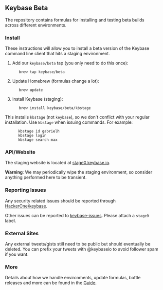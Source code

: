 ## Keybase Beta

The repository contains formulas for installing and testing beta builds across different environments.

### Install

These instructions will allow you to install a beta version of the Keybase command line client that hits a staging environment.

1. Add our `keybase/beta` tap (you only need to do this once):

          brew tap keybase/beta
          
1. Update Homebrew (formulas change a lot):

          brew update

1. Install Keybase (staging):
          
          brew install keybase/beta/kbstage


This installs `kbstage` (not `keybase`), so we don't conflict with your regular installation. Use `kbstage` when issuing commands. For example:

          kbstage id gabrielh
          kbstage login
          kbstage search max


### API/Website

The staging website is located at [stage0.keybase.io](https://stage0.keybase.io/).

**Warning**: We may periodically wipe the staging environment, so consider anything performed here to be transient.

### Reporting Issues

Any security related issues should be reported through [HackerOne/keybase](https://hackerone.com/keybase/).

Other issues can be reported to [keybase-issues](https://github.com/keybase/keybase-issues/issues). Please attach a `stage0` label.

### External Sites

Any external tweets/gists still need to be public but should eventually be deleted. You can prefix your tweets with @keybaseio to avoid follower spam if you want.

### More

Details about how we handle environments, update formulas, bottle releases and more can be found in the [Guide](https://github.com/keybase/homebrew-beta/blob/master/GUIDE.md).
